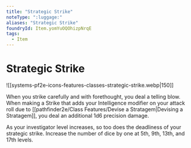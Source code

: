 ```yaml
---
title: "Strategic Strike"
noteType: ":luggage:"
aliases: "Strategic Strike"
foundryId: Item.yomYuOQOhizpNrqE
tags:
  - Item
---
```


# Strategic Strike
![[systems-pf2e-icons-features-classes-strategic-strike.webp|150]]

When you strike carefully and with forethought, you deal a telling blow. When making a Strike that adds your Intelligence modifier on your attack roll due to [[pathfinder2e/Class Features/Devise a Stratagem|Devising a Stratagem]], you deal an additional 1d6 precision damage.

As your investigator level increases, so too does the deadliness of your strategic strike. Increase the number of dice by one at 5th, 9th, 13th, and 17th levels.
